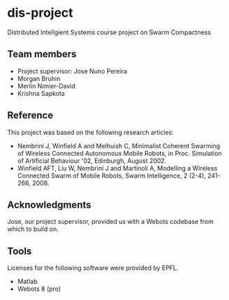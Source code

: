 dis-project
===========

Distributed Intellgient Systems course project on Swarm Compactness

Team members
------------

- Project supervisor: Jose Nuno Pereira
- Morgan Bruhin
- Merlin Nimier-David
- Krishna Sapkota


Reference
---------

This project was based on the following research articles:

- Nembrini J, Winfield A and Melhuish C, Minimalist Coherent Swarming of Wireless Connected Autonomous Mobile Robots, in Proc. Simulation of Artificial Behaviour '02, Edinburgh, August 2002.- Winfield AFT, Liu W, Nembrini J and Martinoli A, Modelling a Wireless Connected Swarm of Mobile Robots, Swarm Intelligence, 2 (2-4), 241-266, 2008.

Acknowledgments
---------------

Jose, our project supervisor, provided us with a Webots codebase from which to build on.


Tools
-----

Licenses for the following software were provided by EPFL.

- Matlab
- Webots 8 (pro)